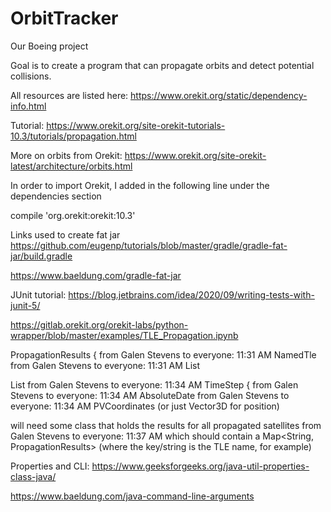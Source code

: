 # OrbitTracker

Our Boeing project

Goal is to create a program that can propagate orbits and detect potential collisions.

All resources are listed here:
https://www.orekit.org/static/dependency-info.html

Tutorial:
https://www.orekit.org/site-orekit-tutorials-10.3/tutorials/propagation.html

More on orbits from Orekit:
https://www.orekit.org/site-orekit-latest/architecture/orbits.html


In order to import Orekit, I added in the following
line under the dependencies section

compile 'org.orekit:orekit:10.3'

Links used to create fat jar
https://github.com/eugenp/tutorials/blob/master/gradle/gradle-fat-jar/build.gradle

https://www.baeldung.com/gradle-fat-jar

JUnit tutorial:
https://blog.jetbrains.com/idea/2020/09/writing-tests-with-junit-5/

https://gitlab.orekit.org/orekit-labs/python-wrapper/blob/master/examples/TLE_Propagation.ipynb

PropagationResults {
from Galen Stevens to everyone:    11:31 AM
NamedTle
from Galen Stevens to everyone:    11:31 AM
List<PVCoordinates>

List<TimeStep>
from Galen Stevens to everyone:    11:34 AM
TimeStep {
from Galen Stevens to everyone:    11:34 AM
AbsoluteDate
from Galen Stevens to everyone:    11:34 AM
PVCoordinates (or just Vector3D for position)

will need some class that holds the results for all propagated satellites
from Galen Stevens to everyone:    11:37 AM
which should contain a Map<String, PropagationResults> (where the key/string is the TLE name, for example)

Properties and CLI:
https://www.geeksforgeeks.org/java-util-properties-class-java/

https://www.baeldung.com/java-command-line-arguments